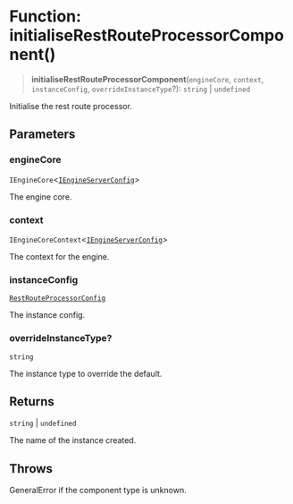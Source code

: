 # Function: initialiseRestRouteProcessorComponent()

> **initialiseRestRouteProcessorComponent**(`engineCore`, `context`, `instanceConfig`, `overrideInstanceType`?): `string` \| `undefined`

Initialise the rest route processor.

## Parameters

### engineCore

`IEngineCore`\<[`IEngineServerConfig`](../interfaces/IEngineServerConfig.md)\>

The engine core.

### context

`IEngineCoreContext`\<[`IEngineServerConfig`](../interfaces/IEngineServerConfig.md)\>

The context for the engine.

### instanceConfig

[`RestRouteProcessorConfig`](../type-aliases/RestRouteProcessorConfig.md)

The instance config.

### overrideInstanceType?

`string`

The instance type to override the default.

## Returns

`string` \| `undefined`

The name of the instance created.

## Throws

GeneralError if the component type is unknown.
